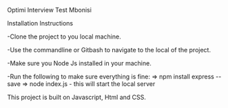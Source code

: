 Optimi Interview Test Mbonisi

Installation Instructions

 -Clone the project to you local machine.
 
 -Use the commandline or Gitbash to navigate to the local of the project.
 
 -Make sure you Node Js installed in your machine.
 
 -Run the following to make sure everything is fine:
  => npm install express --save
  => node index.js  - this will start the local server
  
This project is built on Javascript, Html and CSS.
